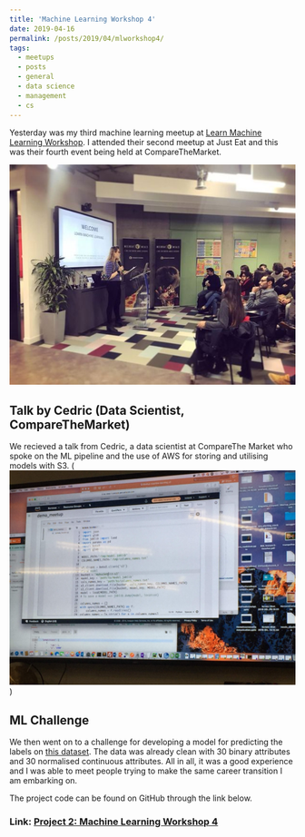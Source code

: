 ```yaml
---
title: 'Machine Learning Workshop 4'
date: 2019-04-16
permalink: /posts/2019/04/mlworkshop4/
tags:
  - meetups
  - posts
  - general
  - data science
  - management
  - cs
---
```


Yesterday was my third machine learning meetup at <a href="https://www.meetup.com/Learn-machine-learning-london/" target="_blank">Learn Machine Learning Workshop</a>. I attended their second meetup at Just Eat and this was their fourth event being held at CompareTheMarket. 

![alt text](/images/lml4.jpeg)

## Talk by Cedric (Data Scientist, CompareTheMarket)
We recieved a talk from Cedric, a data scientist at CompareThe Market who spoke on the ML pipeline and the use of AWS for storing and utilising models with S3.
 (![alt text](/images/aws.jpg))

## ML Challenge
We then went on to a challenge for developing a model for predicting the labels on  <a href="https://github.com/abitravers1989/machine_learning_challenge/tree/master" target="_blank">this dataset</a>. The data was already clean with 30 binary attributes and 30 normalised continuous attributes.
All in all, it was a good experience and I was able to meet people trying to make the same career transition I am embarking on.

The project code can be found on GitHub through the link below.
### Link: **<a href="https://github.com/randallgyebi/Data-Science-Projects/blob/master/Machine_Learning_Workshop_4.ipynb" target="_blank">Project 2: Machine Learning Workshop 4</a>**
